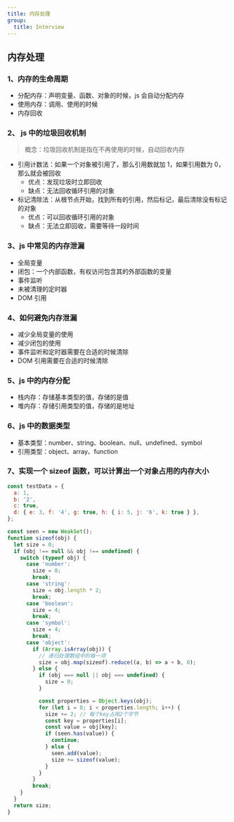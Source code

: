```yaml
---
title: 内存处理
group:
  title: Interview
---
```


## 内存处理

### 1、内存的生命周期

- 分配内存：声明变量、函数、对象的时候，js 会自动分配内存
- 使用内存：调用、使用的时候
- 内存回收

### 2、 js 中的垃圾回收机制

> 概念：垃圾回收机制是指在不再使用的时候，自动回收内存

- 引用计数法：如果一个对象被引用了，那么引用数就加 1，如果引用数为 0，那么就会被回收
  - 优点：发现垃圾时立即回收
  - 缺点：无法回收循环引用的对象
- 标记清除法：从根节点开始，找到所有的引用，然后标记，最后清除没有标记的对象
  - 优点：可以回收循环引用的对象
  - 缺点：无法立即回收，需要等待一段时间

### 3、js 中常见的内存泄漏

- 全局变量
- 闭包：一个内部函数，有权访问包含其的外部函数的变量
- 事件监听
- 未被清理的定时器
- DOM 引用

### 4、如何避免内存泄漏

- 减少全局变量的使用
- 减少闭包的使用
- 事件监听和定时器需要在合适的时候清除
- DOM 引用需要在合适的时候清除

### 5、js 中的内存分配

- 栈内存：存储基本类型的值，存储的是值
- 堆内存：存储引用类型的值，存储的是地址

### 6、js 中的数据类型

- 基本类型：number、string、boolean、null、undefined、symbol
- 引用类型：object、array、function

### 7、实现一个 sizeof 函数，可以计算出一个对象占用的内存大小

```js
const testData = {
  a: 1,
  b: '2',
  c: true,
  d: { e: 3, f: '4', g: true, h: { i: 5, j: '6', k: true } },
};

const seen = new WeakSet();
function sizeof(obj) {
  let size = 0;
  if (obj !== null && obj !== undefined) {
    switch (typeof obj) {
      case 'number':
        size = 8;
        break;
      case 'string':
        size = obj.length * 2;
        break;
      case 'boolean':
        size = 4;
        break;
      case 'symbol':
        size = 4;
        break;
      case 'object':
        if (Array.isArray(obj)) {
          // 递归处理数组中的每一项
          size = obj.map(sizeof).reduce((a, b) => a + b, 0);
        } else {
          if (obj === null || obj === undefined) {
            size = 0;
          }

          const properties = Object.keys(obj);
          for (let i = 0; i < properties.length; i++) {
            size += 2; // 每个key占用2个字节
            const key = properties[i];
            const value = obj[key];
            if (seen.has(value)) {
              continue;
            } else {
              seen.add(value);
              size += sizeof(value);
            }
          }
        }
        break;
    }
  }
  return size;
}
```
